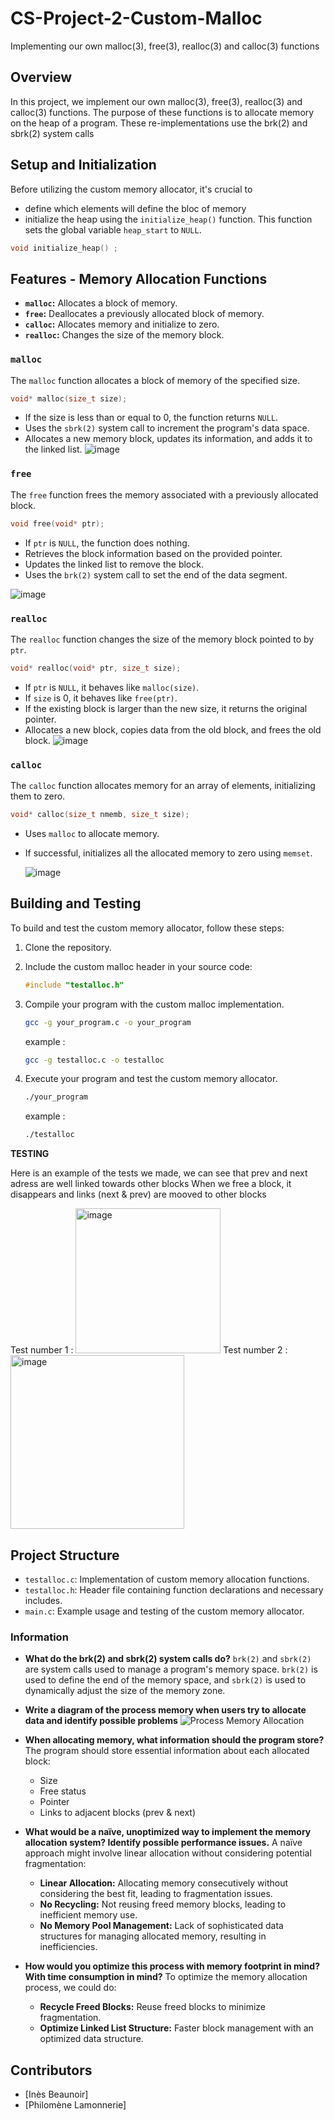 # CS-Project-2-Custom-Malloc
Implementing our own malloc(3), free(3), realloc(3) and calloc(3)  functions

## Overview

In this project, we implement our own malloc(3), free(3), realloc(3) and calloc(3) functions. The purpose of these functions is to allocate memory on the heap of a program. These re-implementations use the brk(2) and sbrk(2) system calls

## Setup and Initialization

Before utilizing the custom memory allocator, it's crucial to
- define which elements will define the bloc of memory
- initialize the heap using the `initialize_heap()` function. This function sets the global variable `heap_start` to `NULL`.
```c
void initialize_heap() ;
```

## Features - Memory Allocation Functions

- **`malloc`:** Allocates a block of memory.
- **`free`:** Deallocates a previously allocated block of memory.
- **`calloc`:** Allocates memory and initialize to zero.
- **`realloc`:** Changes the size of the memory block.

### `malloc`

The `malloc` function allocates a block of memory of the specified size.

```c
void* malloc(size_t size);
```

- If the size is less than or equal to 0, the function returns `NULL`.
- Uses the `sbrk(2)` system call to increment the program's data space.
- Allocates a new memory block, updates its information, and adds it to the linked list.
![image](https://github.com/inesbnr/CS-Project-2-Custom-Malloc/assets/146713404/3de8114a-e9ee-4469-b880-91d0cf955afa)



### `free`

The `free` function frees the memory associated with a previously allocated block.

```c
void free(void* ptr);
```

- If `ptr` is `NULL`, the function does nothing.
- Retrieves the block information based on the provided pointer.
- Updates the linked list to remove the block.
- Uses the `brk(2)` system call to set the end of the data segment.

![image](https://github.com/inesbnr/CS-Project-2-Custom-Malloc/assets/146713404/2e7ce253-9935-43c8-84af-7f9f7fb72632)


### `realloc`

The `realloc` function changes the size of the memory block pointed to by `ptr`.

```c
void* realloc(void* ptr, size_t size);
```

- If `ptr` is `NULL`, it behaves like `malloc(size)`.
- If `size` is 0, it behaves like `free(ptr)`.
- If the existing block is larger than the new size, it returns the original pointer.
- Allocates a new block, copies data from the old block, and frees the old block.
![image](https://github.com/inesbnr/CS-Project-2-Custom-Malloc/assets/146713404/7d2f40e7-433f-453b-8751-84bf2c785676)


### `calloc`

The `calloc` function allocates memory for an array of elements, initializing them to zero.

```c
void* calloc(size_t nmemb, size_t size);
```

- Uses `malloc` to allocate memory.
- If successful, initializes all the allocated memory to zero using `memset`.

  ![image](https://github.com/inesbnr/CS-Project-2-Custom-Malloc/assets/146713404/82eccef7-1844-4b0b-b4b5-6f91e5ad1ed0)


## Building and Testing

To build and test the custom memory allocator, follow these steps:

1. Clone the repository.
2. Include the custom malloc header in your source code:

   ```c
   #include "testalloc.h"
   ```

3. Compile your program with the custom malloc implementation.

   ```bash
   gcc -g your_program.c -o your_program
   ```
   example :
   ```bash
   gcc -g testalloc.c -o testalloc
   ```

5. Execute your program and test the custom memory allocator.
   ```bash
   ./your_program
   ```
   example :
   ```bash
   ./testalloc
   ```

**TESTING**

Here is an example of the tests we made, we can see that prev and next adress are well linked towards other blocks
When we free a block, it disappears and links (next & prev) are mooved to other blocks

Test number 1 :
<img width="232" alt="image" src="https://github.com/inesbnr/CS-Project-2-Custom-Malloc/assets/98738106/e25f6a9a-019a-4a2b-be1b-785405279323">
Test number 2 :
<img width="278" alt="image" src="https://github.com/inesbnr/CS-Project-2-Custom-Malloc/assets/98738106/59e3b499-883f-4d9c-8461-400faeb987a7">


## Project Structure

- `testalloc.c`: Implementation of custom memory allocation functions.
- `testalloc.h`: Header file containing function declarations and necessary includes.
- `main.c`: Example usage and testing of the custom memory allocator.



### Information

- **What do the brk(2) and sbrk(2) system calls do?**
    `brk(2)` and `sbrk(2)` are system calls used to manage a program's memory space. `brk(2)` is used to define the end of the memory space, and `sbrk(2)` is used to dynamically adjust the size of the memory zone.

- **Write a diagram of the process memory when users try to allocate data and identify possible problems**
  ![Process Memory Allocation](https://github.com/inesbnr/CS-Project-2-Custom-Malloc/assets/146713404/6f55ad13-6b01-4626-823f-600e90da71aa)

- **When allocating memory, what information should the program store?**
  The program should store essential information about each allocated block:
   - Size
   - Free status
   - Pointer
   - Links to adjacent blocks (prev & next)

- **What would be a naïve, unoptimized way to implement the memory allocation system? Identify possible performance issues.**
  A naïve approach might involve linear allocation without considering potential fragmentation:
    - **Linear Allocation:** Allocating memory consecutively without considering the best fit, leading to fragmentation issues.
    - **No Recycling:** Not reusing freed memory blocks, leading to inefficient memory use.
    - **No Memory Pool Management:** Lack of sophisticated data structures for managing allocated memory, resulting in inefficiencies.

- **How would you optimize this process with memory footprint in mind? With time consumption in mind?**
  To optimize the memory allocation process, we could do:
    - **Recycle Freed Blocks:** Reuse freed blocks to minimize fragmentation.
    - **Optimize Linked List Structure:** Faster block management with an optimized data structure.



## Contributors

- [Inès Beaunoir]
- [Philomène Lamonnerie]
